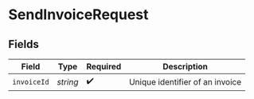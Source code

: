 # SendInvoiceRequest


## Fields

| Field                           | Type                            | Required                        | Description                     |
| ------------------------------- | ------------------------------- | ------------------------------- | ------------------------------- |
| `invoiceId`                     | *string*                        | :heavy_check_mark:              | Unique identifier of an invoice |